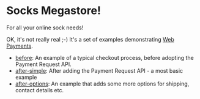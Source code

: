 # Socks Megastore!

For all your online sock needs!

OK, it's not really real ;-) It's a set of examples demonstrating [Web Payments](https://medium.com/samsung-internet-dev/how-to-take-payments-on-the-web-with-the-payment-request-api-a523f6fc7c1f).

 * [before](before/): An example of a typical checkout process, before adopting the Payment Request API.
 * [after-simple](after-simple/): After adding the Payment Request API - a most basic example
 * [after-options](after-options/): An example that adds some more options for shipping, contact details etc.

